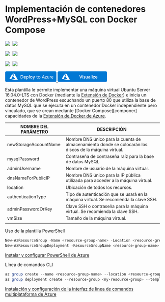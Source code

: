 # Implementación de contenedores WordPress+MySQL con Docker Compose

<IMG SRC="https://azurequickstartsservice.blob.core.windows.net/badges/docker-wordpress-mysql/PublicLastTestDate.svg" />&nbsp;
<IMG SRC="https://azurequickstartsservice.blob.core.windows.net/badges/docker-wordpress-mysql/PublicDeployment.svg" />&nbsp;

<IMG SRC="https://azurequickstartsservice.blob.core.windows.net/badges/docker-wordpress-mysql/FairfaxLastTestDate.svg" />&nbsp;
<IMG SRC="https://azurequickstartsservice.blob.core.windows.net/badges/docker-wordpress-mysql/FairfaxDeployment.svg" />&nbsp;

<IMG SRC="https://azurequickstartsservice.blob.core.windows.net/badges/docker-wordpress-mysql/BestPracticeResult.svg" />&nbsp;
<IMG SRC="https://azurequickstartsservice.blob.core.windows.net/badges/docker-wordpress-mysql/CredScanResult.svg" />&nbsp;

<a href="https://portal.azure.com/#create/Microsoft.Template/uri/https%3A%2F%2Fraw.githubusercontent.com%2FAzure%2Fazure-quickstart-templates%2Fmaster%2Fdocker-wordpress-mysql%2Fazuredeploy.json" target="_blank">
	<img src="https://raw.githubusercontent.com/Azure/azure-quickstart-templates/master/1-CONTRIBUTION-GUIDE/images/deploytoazure.png"/>
</a>
<a href="http://armviz.io/#/?load=https%3A%2F%2Fraw.githubusercontent.com%2FAzure%2Fazure-quickstart-templates%2Fmaster%2Fdocker-wordpress-mysql%2Fazuredeploy.json" target="_blank">
    <img src="https://raw.githubusercontent.com/Azure/azure-quickstart-templates/master/1-CONTRIBUTION-GUIDE/images/visualizebutton.png"/>
</a>

Esta plantilla le permite implementar una máquina virtual Ubuntu Server 16.04.0-LTS con Docker (mediante la [Extensión de Docker][ext])
e inicia un contenedor de WordPress escuchando un puerto 80 que utiliza la base de datos MySQL que se ejecuta
en un contenedor Docker independiente pero vinculado, que se crean mediante [Docker Compose][componer]
capacidades de la [Extensión de Docker de Azure][ext].


[ext]: https://github.com/Azure/azure-docker-extension
[compose]: https://docs.docker.com/compose


| NOMBRE DEL PARÁMETRO | DESCRIPCIÓN |
|  -- | -- |
| newStorageAccountName | Nombre DNS único para la cuenta de almacenamiento donde se colocarán los discos de la máquina virtual.|
| mysqlPassword| Contraseña de contraseña raíz para la base de datos MySQL. |
| adminUsername | Nombre de usuario de la máquina virtual.|
| dnsNameForPublicIP | Nombre DNS único para la IP pública utilizada para acceder a la máquina virtual. |
| location| Ubicación de todos los recursos. |
| authenticationType| Tipo de autenticación que se usará en la máquina virtual. Se recomienda la clave SSH. |
| adminPasswordOrKey| Clave SSH o contraseña para la máquina virtual. Se recomienda la clave SSH. |
| vmSize| Tamaño de la máquina virtual. |
| | |


Uso de la plantilla
PowerShell

```PowerShell
New-AzResourceGroup -Name <resource-group-name> -Location <resource-group-location> #use this command when you need to create a new resource group for your deployment
New-AzResourceGroupDeployment -ResourceGroupName <resource-group-name> -TemplateUri https://raw.githubusercontent.com/CSA-DanielVillamizar/Crehana-Proyecto/master/Recursos/docker-wordpress-mysql/azuredeploy.json
```

[Instalar y configurar PowerShell de Azure](https://docs.microsoft.com/es-mx/powershell/azure/?view=azps-3.8.0)

Línea de comandos CLI

```PowerShell
az group create --name <resource-group-name> --location <resource-group-location> #use this command when you need to create a new resource group for your deployment
az group deployment create --resource-group <my-resource-group> --template-uri https://raw.githubusercontent.com/CSA-DanielVillamizar/Crehana-Proyecto/master/Recursos/docker-wordpress-mysql/azuredeploy.json
```

[Instalación y configuración de la interfaz de línea de comandos multiplataforma de Azure](https://docs.microsoft.com/es-mx/cli/azure/install-azure-cli)



